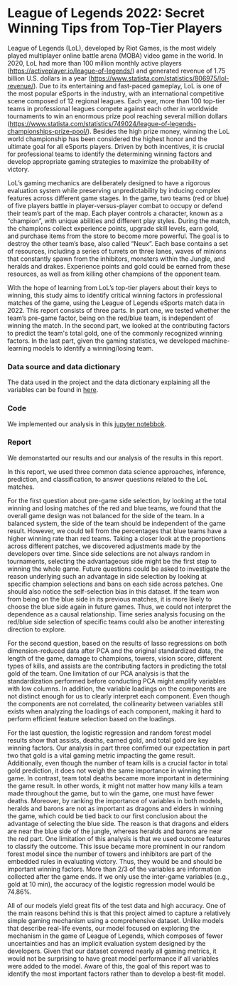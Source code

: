 # League of Legends 2022: Secret Winning Tips from Top-Tier Players 

League of Legends (LoL), developed by Riot Games, is the most widely played multiplayer online battle arena (MOBA) video game in the world. In 2020, LoL had more than 100 million monthly active players (https://activeplayer.io/league-of-legends/) and generated revenue of 1.75 billion U.S. dollars in a year (https://www.statista.com/statistics/806975/lol-revenue/). Due to its entertaining and fast-paced gameplay, LoL is one of the most popular eSports in the industry, with an international competitive scene composed of 12 regional leagues. Each year, more than 100 top-tier teams in professional leagues compete against each other in worldwide tournaments to win an enormous prize pool reaching several million dollars (https://www.statista.com/statistics/749024/league-of-legends-championships-prize-pool/). Besides the high prize money, winning the LoL world championship has been considered the highest honor and the ultimate goal for all eSports players. Driven by both incentives, it is crucial for professional teams to identify the determining winning factors and develop appropriate gaming strategies to maximize the probability of victory.
	
  LoL’s gaming mechanics are deliberately designed to have a rigorous evaluation system while preserving unpredictability by inducing complex features across different game stages. In the game, two teams (red or blue) of five players battle in player-versus-player combat to occupy or defend their team’s part of the map. Each player controls a character, known as a “champion”, with unique abilities and different play styles. During the match, the champions collect experience points, upgrade skill levels, earn gold, and purchase items from the store to become more powerful. The goal is to destroy the other team’s base, also called “Neux”. Each base contains a set of resources, including a series of turrets on three lanes, waves of minions that constantly spawn from the inhibitors, monsters within the Jungle, and heralds and drakes. Experience points and gold could be earned from these resources, as well as from killing other champions of the opponent team.  
 
 With the hope of learning from LoL’s top-tier players about their keys to winning, this study aims to identify critical winning factors in professional matches of the game, using the League of Legends eSports match data in 2022. This report consists of three parts. In part one, we tested whether the team’s pre-game factor, being on the red/blue team, is independent of winning the match. In the second part, we looked at the contributing factors to predict the team's total gold, one of the commonly recognized winning factors. In the last part, given the gaming statistics, we developed machine-learning models to identify a winning/losing team. 


### Data source and data dictionary
The data used in the project and the data dictionary explaining all the variables can be found in [here](Data). 

### Code
We implemented our analysis in this [jupyter notebbok](analysis.ipynb). 

### Report
We demonstarted our results and our analysis of the results in this report.

In this report, we used three common data science approaches, inference, prediction, and classification, to answer questions related to the LoL matches.

For the first question about pre-game side selection, by looking at the total winning and losing matches of the red and blue teams, we found that the overall game design was not balanced for the side of the team. In a balanced system, the side of the team should be independent of the game result. However, we could tell from the percentages that blue teams have a higher winning rate than red teams. Taking a closer look at the proportions across different patches, we discovered adjustments made by the developers over time. Since side selections are not always random in tournaments, selecting the advantageous side might be the first step to winning the whole game. Future questions could be asked to investigate the reason underlying such an advantage in side selection by looking at specific champion selections and bans on each side across patches. One should also notice the self-selection bias in this dataset. If the team won from being on the blue side in its previous matches, it is more likely to choose the blue side again in future games. Thus, we could not interpret the dependence as a causal relationship. Time series analysis focusing on the red/blue side selection of specific teams could also be another interesting direction to explore.

For the second question, based on the results of lasso regressions on both dimension-reduced data after PCA and the original standardized data, the length of the game, damage to champions, towers, vision score, different types of kills, and assists are the contributing factors in predicting the total gold of the team. One limitation of our PCA analysis is that the standardization performed before conducting PCA might amplify variables with low columns. In addition, the variable loadings on the components are not distinct enough for us to clearly interpret each component. Even though the components are not correlated, the collinearity between variables still exists when analyzing the loadings of each component, making it hard to perform efficient feature selection based on the loadings.

For the last question, the logistic regression and random forest model results show that assists, deaths, earned gold, and total gold are key winning factors. Our analysis in part three confirmed our expectation in part two that gold is a vital gaming metric impacting the game result. Additionally, even though the number of team kills is a crucial factor in total gold prediction, it does not weigh the same importance in winning the game. In contrast, team total deaths became more important in determining the game result. In other words, it might not matter how many kills a team made throughout the game, but to win the game, one must have fewer deaths. Moreover, by ranking the importance of variables in both models, heralds and barons are not as important as dragons and elders in winning the game, which could be tied back to our first conclusion about the advantage of selecting the blue side. The reason is that dragons and elders are near the blue side of the jungle, whereas heralds and barons are near the red part. One limitation of this analysis is that we used outcome features to classify the outcome. This issue became more prominent in our random forest model since the number of towers and inhibitors are part of the embedded rules in evaluating victory. Thus, they would be and should be important winning factors. More than 2/3 of the variables are information collected after the game ends. If we only use the inter-game variables (e.g., gold at 10 min), the accuracy of the logistic regression model would be 74.86%.

All of our models yield great fits of the test data and high accuracy. One of the main reasons behind this is that this project aimed to capture a relatively simple gaming mechanism using a comprehensive dataset. Unlike models that describe real-life events, our model focused on exploring the mechanism in the game of League of Legends, which composes of fewer uncertainties and has an implicit evaluation system designed by the developers. Given that our dataset covered nearly all gaming metrics, it would not be surprising to have great model performance if all variables were added to the model. Aware of this, the goal of this report was to identify the most important factors rather than to develop a best-fit model.

